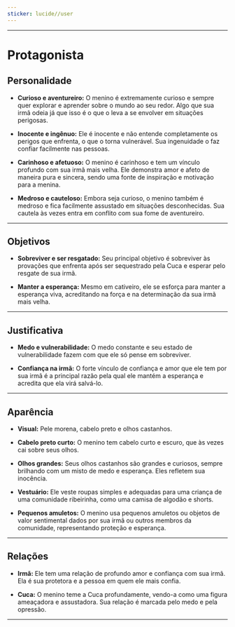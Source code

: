 ```yaml
---
sticker: lucide//user
---
```

---
# Protagonista

## Personalidade

- **Curioso e aventureiro:** O menino é extremamente curioso e sempre quer explorar e aprender sobre o mundo ao seu redor. Algo que sua irmã odeia já que isso é o que o leva a se envolver em situações perigosas.

- **Inocente e ingênuo:** Ele é inocente e não entende completamente os perigos que enfrenta, o que o torna vulnerável. Sua ingenuidade o faz confiar facilmente nas pessoas.

- **Carinhoso e afetuoso:** O menino é carinhoso e tem um vínculo profundo com sua irmã mais velha. Ele demonstra amor e afeto de maneira pura e sincera, sendo uma fonte de inspiração e motivação para a menina.

- **Medroso e cauteloso:** Embora seja curioso, o menino também é medroso e fica facilmente assustado em situações desconhecidas. Sua cautela às vezes entra em conflito com sua fome de aventureiro.

---
## Objetivos

- **Sobreviver e ser resgatado:** Seu principal objetivo é sobreviver às provações que enfrenta após ser sequestrado pela Cuca e esperar pelo resgate de sua irmã.

- **Manter a esperança:** Mesmo em cativeiro, ele se esforça para manter a esperança viva, acreditando na força e na determinação da sua irmã mais velha.

---
## Justificativa

- **Medo e vulnerabilidade:** O medo constante e seu estado de vulnerabilidade fazem com que ele só pense em sobreviver.

- **Confiança na irmã:** O forte vínculo de confiança e amor que ele tem por sua irmã é a principal razão pela qual ele mantém a esperança e acredita que ela virá salvá-lo.

---
## Aparência 

- **Visual:** Pele morena, cabelo preto e olhos castanhos.

- **Cabelo preto curto:** O menino tem cabelo curto e escuro, que às vezes cai sobre seus olhos.

- **Olhos grandes:** Seus olhos castanhos são grandes e curiosos, sempre brilhando com um misto de medo e esperança. Eles refletem sua inocência.

- **Vestuário:** Ele veste roupas simples e adequadas para uma criança de uma comunidade ribeirinha, como uma camisa de algodão e shorts.

- **Pequenos amuletos:** O menino usa pequenos amuletos ou objetos de valor sentimental dados por sua irmã ou outros membros da comunidade, representando proteção e esperança.

---
## Relações

- **Irmã:** Ele tem uma relação de profundo amor e confiança com sua irmã. Ela é sua protetora e a pessoa em quem ele mais confia.

- **Cuca:** O menino teme a Cuca profundamente, vendo-a como uma figura ameaçadora e assustadora. Sua relação é marcada pelo medo e pela opressão.

---